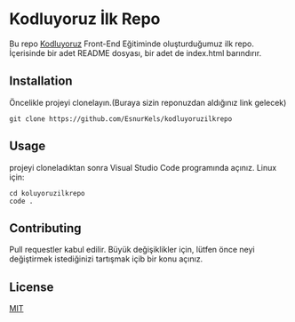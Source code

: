 # Kodluyoruz İlk Repo
Bu repo [Kodluyoruz](https://www.kodluyoruz.org/) Front-End Eğitiminde oluşturduğumuz ilk repo. İçerisinde bir adet README dosyası, bir adet de index.html barındırır.
## Installation
Öncelikle projeyi clonelayın.(Buraya sizin reponuzdan aldığınız link gelecek)
```
git clone https://github.com/EsnurKels/kodluyoruzilkrepo
```
## Usage
projeyi cloneladıktan sonra Visual Studio Code programında açınız.
Linux için:
```
cd koluyoruzilkrepo
code .
```

## Contributing
Pull requestler kabul edilir. Büyük değişiklikler için, lütfen önce neyi değiştirmek istediğinizi tartışmak içib bir konu açınız.

## License
[MIT](https://docs.github.com/en/repositories/managing-your-repositorys-settings-and-features/customizing-your-repository/licensing-a-repository)
